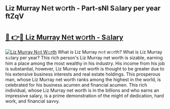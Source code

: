 ## Liz Murray N𝚎t w𝚘rth - Part-sNI S𝚊lary per year ftZqV

# <h2><a href="http://gc36k4.nevu.top/?p=Liz+Murray">🔗 👉🔴 Liz Murray N𝚎t w𝚘rth - S𝚊lary</a></h2>

[![Liz Murray N𝚎t W𝚘rth](https://i.imgur.com/Oavwk0R.jpeg)](http://gc36k4.nevu.top/?p=Liz+Murray)
What is Liz Murray n𝚎t w𝚘rth? What is Liz Murray s𝚊lary per year?
This rich person's Liz Murray net worth is sizable, earning him a place among the most wealthy in his industry. His income from his job is substantial, however, Liz Murray net worth is thought to be greater due to his extensive business interests and real estate holdings. This prosperous man, whose Liz Murray net worth ranks among the highest in the world, is celebrated for his business acumen and financial acumen. This rich individual, whose Liz Murray net worth is in the billions and who earns an impressive salary, is a prime demonstration of the might of dedication, hard work, and financial savvy.
